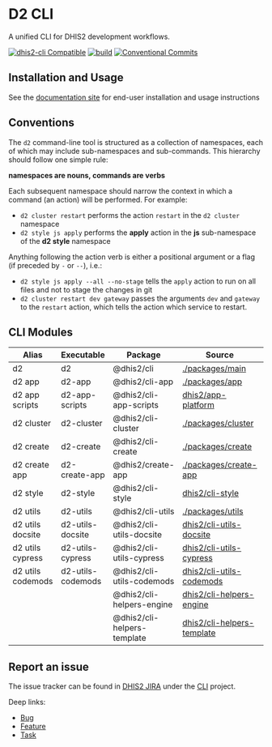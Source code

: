 # D2 CLI

A unified CLI for DHIS2 development workflows.

[![dhis2-cli Compatible](https://img.shields.io/badge/dhis2-cli-ff69b4.svg)](https://github.com/dhis2/cli)
[![build](https://img.shields.io/travis/dhis2/cli.svg)](https://travis-ci.com/dhis2/cli)
[![Conventional Commits](https://img.shields.io/badge/Conventional%20Commits-1.0.0-yellow.svg)](https://conventionalcommits.org)

## Installation and Usage

See the [documentation site](https://cli.dhis2.nu) for end-user installation and usage instructions

## Conventions

The `d2` command-line tool is structured as a collection of namespaces, each of which may include sub-namespaces and sub-commands. This hierarchy should follow one simple rule:

**namespaces are nouns, commands are verbs**

Each subsequent namespace should narrow the context in which a command (an action) will be performed. For example:

-   `d2 cluster restart` performs the action `restart` in the `d2 cluster` namespace
-   `d2 style js apply` performs the **apply** action in the **js** sub-namespace of the **d2 style** namespace

Anything following the action verb is either a positional argument or a flag (if preceded by `-` or `--`), i.e.:

-   `d2 style js apply --all --no-stage` tells the `apply` action to run on all files and not to stage the changes in git
-   `d2 cluster restart dev gateway` passes the arguments `dev` and `gateway` to the `restart` action, which tells the action which service to restart.

## CLI Modules

| Alias             | Executable        | Package                     | Source                                                                      | Version                                                                                                                           |
| ----------------- | ----------------- | --------------------------- | --------------------------------------------------------------------------- | --------------------------------------------------------------------------------------------------------------------------------- |
| d2                | d2                | @dhis2/cli                  | [./packages/main](packages/main)                                            | [![npm](https://img.shields.io/npm/v/@dhis2/cli.svg)](https://www.npmjs.com/package/@dhis2/cli)                                   |
| d2 app            | d2-app            | @dhis2/cli-app              | [./packages/app](./packages/app)                                            | [![npm](https://img.shields.io/npm/v/@dhis2/cli-app.svg)](https://www.npmjs.com/package/@dhis2/cli-app)                           |
| d2 app scripts    | d2-app-scripts    | @dhis2/cli-app-scripts      | [dhis2/app-platform](https://github.com/dhis2/app-platform/tree/master/cli) | [![npm](https://img.shields.io/npm/v/@dhis2/cli-app-scripts.svg)](https://www.npmjs.com/package/@dhis2/cli-app-scripts)           |
| d2 cluster        | d2-cluster        | @dhis2/cli-cluster          | [./packages/cluster](./packages/cluster)                                    | [![npm](https://img.shields.io/npm/v/@dhis2/cli-cluster.svg)](https://www.npmjs.com/package/@dhis2/cli-cluster)                   |
| d2 create         | d2-create         | @dhis2/cli-create           | [./packages/create](./packages/create)                                      | [![npm](https://img.shields.io/npm/v/@dhis2/cli-create.svg)](https://www.npmjs.com/package/@dhis2/cli-create)                     |
| d2 create app     | d2-create-app     | @dhis2/create-app           | [./packages/create-app](./packages/create-app)                              | [![npm](https://img.shields.io/npm/v/@dhis2/create-app.svg)](https://www.npmjs.com/package/@dhis2/create-app)                     |
| d2 style          | d2-style          | @dhis2/cli-style            | [dhis2/cli-style](https://github.com/dhis2/cli-style)                       | [![npm](https://img.shields.io/npm/v/@dhis2/cli-style.svg)](https://www.npmjs.com/package/@dhis2/cli-style)                       |
| d2 utils          | d2-utils          | @dhis2/cli-utils            | [./packages/utils](./packages/utils)                                        | [![npm](https://img.shields.io/npm/v/@dhis2/cli-utils.svg)](https://www.npmjs.com/package/@dhis2/cli-utils)                       |
| d2 utils docsite  | d2-utils-docsite  | @dhis2/cli-utils-docsite    | [dhis2/cli-utils-docsite](https://github.com/dhis2/cli-utils-docsite)       | [![npm](https://img.shields.io/npm/v/@dhis2/cli-utils-docsite.svg)](https://www.npmjs.com/package/@dhis2/cli-utils-docsite)       |
| d2 utils cypress  | d2-utils-cypress  | @dhis2/cli-utils-cypress    | [dhis2/cli-utils-cypress](https://github.com/dhis2/cli-utils-cypress)       | [![npm](https://img.shields.io/npm/v/@dhis2/cli-utils-docsite.svg)](https://www.npmjs.com/package/@dhis2/cli-utils-cypress)       |
| d2 utils codemods | d2-utils-codemods | @dhis2/cli-utils-codemods   | [dhis2/cli-utils-codemods](https://github.com/dhis2/cli-utils-codemods)     | [![npm](https://img.shields.io/npm/v/@dhis2/cli-utils-docsite.svg)](https://www.npmjs.com/package/@dhis2/cli-utils-codemods)      |
|                   |                   | @dhis2/cli-helpers-engine   | [dhis2/cli-helpers-engine](https://github.com/dhis2/cli-helpers-engine)     | [![npm](https://img.shields.io/npm/v/@dhis2/cli-helpers-engine.svg)](https://www.npmjs.com/package/@dhis2/cli-helpers-engine)     |
|                   |                   | @dhis2/cli-helpers-template | [dhis2/cli-helpers-template](https://github.com/dhis2/cli-helpers-template) | [![npm](https://img.shields.io/npm/v/@dhis2/cli-helpers-template.svg)](https://www.npmjs.com/package/@dhis2/cli-helpers-template) |

## Report an issue

The issue tracker can be found in [DHIS2 JIRA](https://jira.dhis2.org)
under the [CLI](https://jira.dhis2.org/projects/CLI) project.

Deep links:

-   [Bug](https://jira.dhis2.org/secure/CreateIssueDetails!init.jspa?pid=10703&issuetype=10006&components=11021)
-   [Feature](https://jira.dhis2.org/secure/CreateIssueDetails!init.jspa?pid=10703&issuetype=10300&components=11021)
-   [Task](https://jira.dhis2.org/secure/CreateIssueDetails!init.jspa?pid=10703&issuetype=10003&components=11021)

